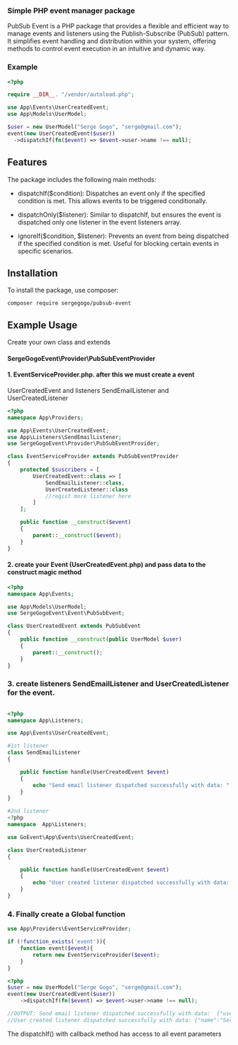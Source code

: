 ### Simple PHP event manager package

PubSub Event is a PHP package that provides a flexible and efficient way to manage events and listeners using the Publish-Subscribe (PubSub) pattern. It simplifies event handling and distribution within your system, offering methods to control event execution in an intuitive and dynamic way.

### Example
```php
<?php

require __DIR__. "/vendor/autoload.php";

use App\Events\UserCreatedEvent;
use App\Models\UserModel;

$user = new UserModel("Serge Gogo", "serge@gmail.com");
event(new UserCreatedEvent($user))
  ->dispatchIf(fn($event) => $event->user->name !== null);
```

## Features

The package includes the following main methods:

- dispatchIf($condition): Dispatches an event only if the specified condition is met. This allows events to be triggered conditionally.

- dispatchOnly($listener): Similar to dispatchIf, but ensures the event is dispatched only one listener in the event listeners array.

- ignoreIf($condition, $listener): Prevents an event from being dispatched if the specified condition is met. Useful for blocking certain events in specific scenarios.

## Installation

To install the package, use composer:
```
composer require sergegogo/pubsub-event

```

## Example Usage
Create your own class and extends 
#### SergeGogoEvent\Provider\PubSubEventProvider
#### 1. EventServiceProvider.php. after this we must create a event 
UserCreatedEvent and listeners SendEmailListener and UserCreatedListener
```php
<?php
namespace App\Providers;

use App\Events\UserCreatedEvent;
use App\Listeners\SendEmailListener;
use SergeGogoEvent\Provider\PubSubEventProvider;

class EventServiceProvider extends PubSubEventProvider
{
    protected $suscribers = [
        UserCreatedEvent::class => [
            SendEmailListener::class,
            UserCreatedListener::class
            //regist more listener here
        ]
    ];

    public function __construct($event)
    {
        parent::__construct($event);
    }
}
```
#### 2. create your Event (UserCreatedEvent.php) and pass data to the construct magic method

```php
<?php
namespace App\Events;

use App\Models\UserModel;
use SergeGogoEvent\Event\PubSubEvent;

class UserCreatedEvent extends PubSubEvent
{
    public function __construct(public UserModel $user)
    {
        parent::__construct();
    }
}
```
### 3. create listeners SendEmailListener and UserCreatedListener for the event.
```php

<?php
namespace App\Listeners;

use App\Events\UserCreatedEvent;

#1st listener
class SendEmailListener
{

    public function handle(UserCreatedEvent $event)
    {
        echo "Send email listener dispatched successfully with data: " . json_encode($event);
    }
}

#2nd listener
<?php
namespace  App\Listeners;

use GoEvent\App\Events\UserCreatedEvent;

class UserCreatedListener
{

    public function handle(UserCreatedEvent $event)
    {
        echo "User created listener dispatched successfully with data: " . json_encode($event->user) . PHP_EOL;
    }
}
```
### 4. Finally create a Global function
```php
use App\Providers\EventServiceProvider;

if (!function_exists('event')){
    function event($event){
        return new EventServiceProvider($event);
    }
}
```

```php
<?php
$user = new UserModel("Serge Gogo", "serge@gmail.com");
event(new UserCreatedEvent($user))
    ->dispatchIf(fn($event) => $event->user->name !== null);

//OUTPUT: Send email listener dispatched successfully with data:  {"user":{"name":"Serge Gogo","email":"serge@gmail.com"}},
//User created listener dispatched successfully with data: {"name":"Serge Gogo","email":"serge@gmail.com"}
```
The dispatchIf() with callback method has access to all event parameters
